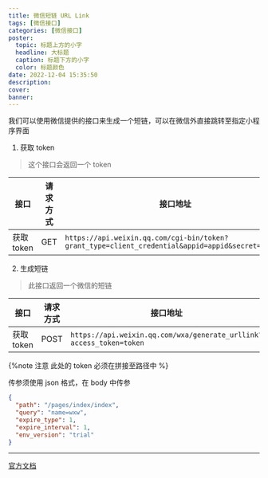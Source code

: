 ```yaml
---
title: 微信短链 URL Link
tags: [微信接口]
categories: [微信接口]
poster:
  topic: 标题上方的小字
  headline: 大标题
  caption: 标题下方的小字
  color: 标题颜色
date: 2022-12-04 15:35:50
description:
cover:
banner:
---
```


我们可以使用微信提供的接口来生成一个短链，可以在微信外直接跳转至指定小程序界面

1. 获取 token

> 这个接口会返回一个 token

| 接口       | 请求方式 | 接口地址                                                                                         |
| ---------- | -------- | ------------------------------------------------------------------------------------------------ |
| 获取 token | GET      | `https://api.weixin.qq.com/cgi-bin/token?grant_type=client_credential&appid=appid&secret=secret` |

2. 生成短链

> 此接口返回一个微信的短链

| 接口       | 请求方式 | 接口地址                                                            |
| ---------- | -------- | ------------------------------------------------------------------- |
| 获取 token | POST     | `https://api.weixin.qq.com/wxa/generate_urllink?access_token=token` |

{%note 注意
此处的 token 必须在拼接至路径中
%}

传参须使用 json 格式，在 body 中传参

```json
{
  "path": "/pages/index/index",
  "query": "name=wxw",
  "expire_type": 1,
  "expire_interval": 1,
  "env_version": "trial"
}
```

---

[官方文档](https://developers.weixin.qq.com/miniprogram/dev/OpenApiDoc/qrcode-link/url-link/generateUrlLink.html)
